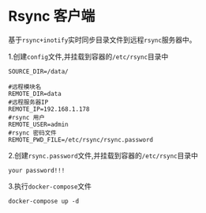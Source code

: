 # Rsync 客户端

基于`rsync+inotify`实时同步目录文件到远程`rsync`服务器中。

1.创建`config`文件,并挂载到容器的`/etc/rsync`目录中

```textmate
SOURCE_DIR=/data/

#远程模块名
REMOTE_DIR=data
#远程服务器IP
REMOTE_IP=192.168.1.178
#rsync 用户
REMOTE_USER=admin
#rsync 密码文件
REMOTE_PWD_FILE=/etc/rsync/rsync.password
```


2.创建`rsync.password`文件,并挂载到容器的`/etc/rsync`目录中
```textmate
your password!!!
```

3.执行`docker-compose`文件

```shell script
docker-compose up -d
```